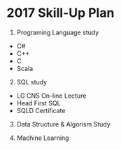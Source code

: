 # 2017 Skill-Up Plan
1. Programing Language study 
* C#
* C++
* C
* Scala

2. SQL study 
* LG CNS On-line Lecture
* Head First SQL
* SQLD Certificate

3. Data Structure & Algorism Study

4. Machine Learning
